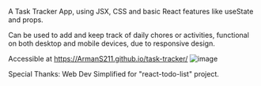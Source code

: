 A Task Tracker App, using JSX, CSS and basic React features like useState and props. 

Can be used to add and keep track of daily chores or activities, functional on both desktop and mobile devices, due to responsive design.

Accessible at https://ArmanS211.github.io/task-tracker/
![image](https://github.com/user-attachments/assets/22179cb6-a78c-413c-9f90-e91afd676f66)


Special Thanks: Web Dev Simplified for "react-todo-list" project. 
